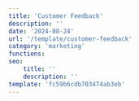 ```yaml
---
title: 'Customer Feedback'
description: ''
date: '2024-08-24'
url: '/template/customer-feedback'
category: 'marketing'
functions:
seo:
    title: ''
    description: ''
template: 'fc59b6cdb703474ab3eb'
---
```

